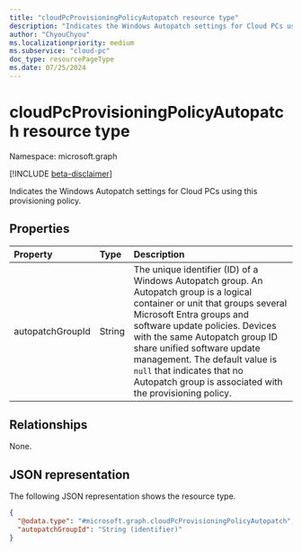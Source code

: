 ```yaml
---
title: "cloudPcProvisioningPolicyAutopatch resource type"
description: "Indicates the Windows Autopatch settings for Cloud PCs using this provisioning policy."
author: "ChyouChyou"
ms.localizationpriority: medium
ms.subservice: "cloud-pc"
doc_type: resourcePageType
ms.date: 07/25/2024
---
```


# cloudPcProvisioningPolicyAutopatch resource type

Namespace: microsoft.graph

[!INCLUDE [beta-disclaimer](../../includes/beta-disclaimer.md)]

Indicates the Windows Autopatch settings for Cloud PCs using this provisioning policy.

## Properties

|Property|Type|Description|
|:---|:---|:---|
|autopatchGroupId|String|The unique identifier (ID) of a Windows Autopatch group. An Autopatch group is a logical container or unit that groups several Microsoft Entra groups and software update policies. Devices with the same Autopatch group ID share unified software update management. The default value is `null` that indicates that no Autopatch group is associated with the provisioning policy.|

## Relationships

None.

## JSON representation

The following JSON representation shows the resource type.

<!-- {
  "blockType": "resource",
  "@odata.type": "microsoft.graph.cloudPcProvisioningPolicyAutopatch"
}
-->

``` json
{
  "@odata.type": "#microsoft.graph.cloudPcProvisioningPolicyAutopatch",
  "autopatchGroupId": "String (identifier)"
}
```
